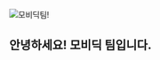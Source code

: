 ![모비딕팀!](https://user-images.githubusercontent.com/80014467/232955435-3ac42912-b3ef-4619-8485-0420f3128b08.png)

## 안녕하세요! 모비딕 팀입니다.
